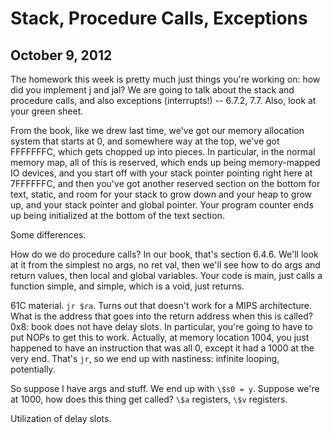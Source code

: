 Stack, Procedure Calls, Exceptions
==================================
October 9, 2012
---------------

The homework this week is pretty much just things you're working on: how
did you implement j and jal? We are going to talk about the stack and
procedure calls, and also exceptions (interrupts!) -- 6.7.2, 7.7. Also,
look at your green sheet.

From the book, like we drew last time, we've got our memory allocation
system that starts at 0, and somewhere way at the top, we've got FFFFFFFC,
which gets chopped up into pieces. In particular, in the normal memory map,
all of this is reserved, which ends up being memory-mapped IO devices, and
you start off with your stack pointer pointing right here at 7FFFFFFC, and
then you've got another reserved section on the bottom for text, static,
and room for your stack to grow down and your heap to grow up, and your
stack pointer and global pointer. Your program counter ends up being
initialized at the bottom of the text section.

Some differences.

How do we do procedure calls? In our book, that's section 6.4.6. We'll look
at it from the simplest no args, no ret val, then we'll see how to do args
and return values, then local and global variables. Your code is main, just
calls a function simple, and simple, which is a void, just returns.

61C material. `jr $ra`. Turns out that doesn't work for a MIPS
architecture. What is the address that goes into the return address when
this is called? 0x8: book does not have delay slots. In particular, you're
going to have to put NOPs to get this to work. Actually, at memory location
1004, you just happened to have an instruction that was all 0, except it
had a 1000 at the very end. That's `jr`, so we end up with nastiness:
infinite looping, potentially.


So suppose I have args and stuff. We end up with `\$s0 = y`. Suppose we're
at 1000, how does this thing get called? `\$a` registers, `\$v` registers. 

Utilization of delay slots.

